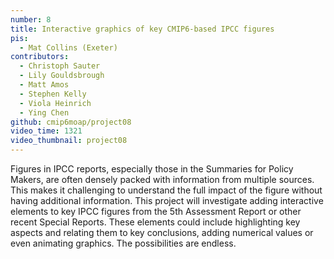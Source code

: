```yaml
---
number: 8
title: Interactive graphics of key CMIP6-based IPCC figures
pis:
  - Mat Collins (Exeter)
contributors:
  - Christoph Sauter
  - Lily Gouldsbrough
  - Matt Amos
  - Stephen Kelly
  - Viola Heinrich
  - Ying Chen
github: cmip6moap/project08
video_time: 1321
video_thumbnail: project08
---
```


Figures in IPCC reports, especially those in the Summaries for Policy Makers,
are often densely packed with information from multiple sources. This makes it
challenging to understand the full impact of the figure without having
additional information. This project will investigate adding interactive
elements to key IPCC figures from the 5th Assessment Report or other recent
Special Reports. These elements could include highlighting key aspects and
relating them to key conclusions, adding numerical values or even animating
graphics. The possibilities are endless.
